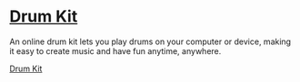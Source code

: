 # <a href="https://fatmaygn.github.io/Drum-Kit/">Drum Kit</a>


An online drum kit lets you play drums on your computer or device, making it easy to create music and have fun anytime, anywhere.


<a href="https://fatmaygn.github.io/Drum-Kit/">Drum Kit</a>
